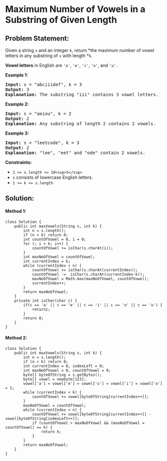 # Maximum Number of Vowels in a Substring of Given Length

## Problem Statement:

Given a string `s` and an integer `k`, return *the maximum number of vowel letters in any substring of *`s`* with length *`k`.

**Vowel letters** in English are `'a'`, `'e'`, `'i'`, `'o'`, and `'u'`.

**Example 1:**

<pre><strong>Input:</strong> s = "abciiidef", k = 3
<strong>Output:</strong> 3
<strong>Explanation:</strong> The substring "iii" contains 3 vowel letters.
</pre>

**Example 2:**

<pre><strong>Input:</strong> s = "aeiou", k = 2
<strong>Output:</strong> 2
<strong>Explanation:</strong> Any substring of length 2 contains 2 vowels.
</pre>

**Example 3:**

<pre><strong>Input:</strong> s = "leetcode", k = 3
<strong>Output:</strong> 2
<strong>Explanation:</strong> "lee", "eet" and "ode" contain 2 vowels.
</pre>

**Constraints:**

* `1 <= s.length <= 10<sup>5</sup>`
* `s` consists of lowercase English letters.
* `1 <= k <= s.length`


## Solution:

#### Method 1:

    class Solution {
        public int maxVowels(String s, int k) {
            int n = s.length();
            if (n < k) return 0;
            int countOfVowel = 0, i = 0;
            for (; i < k; i++) {
                countOfVowel += isChar(s.charAt(i));
            }
            int maxNoOfVowel = countOfVowel;
            int currentIndex = k;
            while (currentIndex < n) {
                countOfVowel += isChar(s.charAt(currentIndex));
                countOfVowel -=  isChar(s.charAt(currentIndex-k));
                maxNoOfVowel = Math.max(maxNoOfVowel, countOfVowel);
                currentIndex++;
            }
            return maxNoOfVowel;
        }
        private int isChar(char c) {
            if(c == 'a' || c == 'e' || c == 'i' || c == 'o' || c == 'u') {
                return1;
            }
            return 0;
        }
    }

#### Method 2:

    class Solution {
        public int maxVowels(String s, int k) {
            int n = s.length();
            if (n < k) return 0;
            int currentIndex = 0, indexLeft = 0;
            int maxNoOfVowel = 0, countOfVowel = 0;
            byte[] byteOfString = s.getBytes();
            byte[] vowel = newbyte[123];
            vowel['a'] = vowel['e'] = vowel['u'] = vowel['i'] = vowel['o'] = 1;
            while (currentIndex < k) {
                countOfVowel += vowel[byteOfString[currentIndex++]];
            }
            maxNoOfVowel = countOfVowel;
            while (currentIndex < n) {
                countOfVowel += vowel[byteOfString[currentIndex++]] - vowel[byteOfString[indexLeft++]];
                if (countOfVowel > maxNoOfVowel && (maxNoOfVowel = countOfVowel) == k) {
                    return k;
                }
            }
            return maxNoOfVowel;
        }
    }
